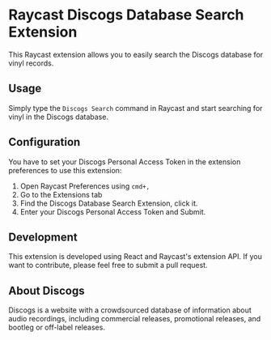 # Raycast Discogs Database Search Extension

This Raycast extension allows you to easily search the Discogs database for vinyl records.

## Usage

Simply type the `Discogs Search` command in Raycast and start searching for vinyl in the Discogs database.

## Configuration

You have to set your Discogs Personal Access Token in the extension preferences to use this extension:

1. Open Raycast Preferences using `cmd+,`
2. Go to the Extensions tab
3. Find the Discogs Database Search Extension, click it.
4. Enter your Discogs Personal Access Token and Submit.

## Development

This extension is developed using React and Raycast's extension API. If you want to contribute, please feel free to submit a pull request.

## About Discogs

Discogs is a website with a crowdsourced database of information about audio recordings, including commercial releases, promotional releases, and bootleg or off-label releases.
